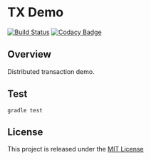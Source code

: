 # TX Demo
[![Build Status](https://travis-ci.com/nmuzychuk/tx-demo.svg?branch=master)](https://travis-ci.com/nmuzychuk/tx-demo)
[![Codacy Badge](https://api.codacy.com/project/badge/Grade/d56141c038624643a647c44aaa086c99)](https://www.codacy.com/manual/nmuzychuk/tx-demo)

## Overview
Distributed transaction demo.

## Test
```
gradle test
```

## License
This project is released under the [MIT License](LICENSE.txt)
